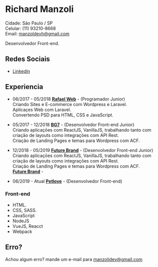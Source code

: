 # Richard Manzoli

Cidade: São Paulo / SP<br>
Celular: (11) 93210-8668<br>
Email: manzoldevh@gmail.com

Desenvolvedor Front-end.

## Redes Sociais

- [Linkedin](https://www.linkedin.com/in/richard-manzoli)

## Experiencia

- 06/2017 - 05/2018 **[Rafael Web](http://www.rafaelweb.com.br/2017/)** -
  (Programador Junior)<br>
  Criando Sites e E-commerce com Wordpress e Laravel.<br>
  Aplicaçes Web com Laravel.<br>
  Convertendo PSD para HTML, CSS e JavaScript.<br>

- 05/2017 - 12/2018 **[BG7](http://www.bg7.com.br/pt/)** -
  (Desenvolvedor Front-end Junior)<br>
  Criando aplicaçōes com ReactJS, VanillaJS, trabalhando tanto com criação de layouts como integrações com API Rest.<br>
  Criação de Landing Pages e temas para Wordpress com ACF.<br>

* 12/2018 - 05/2019 **[Future Brand](https://www.futurebrand.com/br)** -
  (Desenvolvedor Front-end Junior)<br>
  Criando aplicaçōes com ReactJS, VanillaJS, trabalhando tanto com criação de layouts como integrações com API Rest.<br>
  Criação de Landing Pages e temas para Wordpress com ACF.<br>**[Future Brand](https://www.futurebrand.com/br)** -
  
* 06/2019 - Atual **[Petlove](https://www.petlove.com/br)** -
  (Desenvolvedor Front-end)<br>

### Front-end

- HTML.
- CSS, SASS.
- JavaScript
- NodeJS
- VueJS, Reacct
- Webpack

## Erro?

Achou algum erro? mande um e-mail para manzolidev@gmail.com
